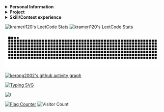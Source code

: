 <details> 
 <summary><b>Personal Information</b></summary> 
  
 - Name：CHEN, KE-RONG
 - Email：krameri120@gmail.com     
 - Job：Bachelor  

</details>    
  
<details> 
 <summary><b>Project</b></summary> 
 
|Course|Project|Course|Project|Course|Project|
|:----------:|:-----:|:----------:|:-----:|:----------:|:-----:|
|Computer Programming|[C language mote](https://github.com/kerong2002/C_Language_Note)  | Computer Programming|[UVa_Project](https://github.com/kerong2002/110-C_Final_Project)      |Python|[Discord bot mini games](https://github.com/kerong2002/Discord-Bot)
|Python TKinter      |[Minesweeper](https://github.com/kerong2002/Minesweeper)          |Object-oriented Programming|[RPG_game](https://github.com/kerong2002/RPG_game)              |FPGA|[Tilted_Image_Correction](https://github.com/kerong2002/Tilted_Image_Correction)|
|Digital System Design|[Practices](https://github.com/kerong2002/111-practices-of-digtal-system-design)|Digital System Design|[TETRIS](https://github.com/kerong2002/FPGA_TETRIS)    |Digital System Design|[HDLbits](https://github.com/kerong2002/HDLbits)|
|Microcomputer Practice|[MCU_temperature_APP](https://github.com/kerong2002/temperature_bluetooth_with_8051)|FPGA|[YOLOV5](https://github.com/kerong2002/YOLOV5)                     |Computer Networking|[Personal website](https://kerong2002.github.io/)|
|Github Action|[Count_CPP_File](https://github.com/kerong2002/github_action)            |Data Structure|[CPlusPlus-Algorithm](https://github.com/kerong2002/CPlusPlus_Algorithm)     |Data Structure|[Code Judge](https://github.com/kerong2002/Code-Judge)|
|Engineering Mathematics|[LaTeX](https://github.com/kerong2002/LaTeX)                   |Computer Networking|[Gobang Socket](https://github.com/kerong2002/Gobang)|Independent Study |[Reinforcement Learning](https://github.com/kerong2002/Reinforcement_Learning)|
|VLSI | [Cadence](https://github.com/kerong2002/VLSI)                                   |Image Processing | [Practices](https://github.com/kerong2002/image_processing)               |Digital IC Design Practice|[Discrete Wavelet Transform](https://github.com/kerong2002/Discrete-Wavelet-Transform)|
|Probability|[Class Note](https://github.com/kerong2002/Probability)|Zoom_in|[Bicubic-Resize-Engine](https://github.com/kerong2002/Bicubic-Resize-Engine)|Independent Study |[Hollow_Knight_RL](https://github.com/kerong2002/Hollow_Knight_RL)|
</details>

<details> 
 <summary><b>Skill/Contest experience</b></summary> 

 
|Name|expertise|Name|expertise|
|:--:|:---:|:--:|:---:|
|Programming Language|C/C++/Python | Machine Learning|Pytorch|
|Hardware Description Language|VHDL/Verilog| Programmable Logic Device|FPGA/CPLD|
|MCU Design|8051 | Low-level Programming Language| Assembly |
|Ardunio|UNO/ESP32/Nano|Single-Board Computer|Raspberry_Pi 3/4/Pico |
|Web Design|JavaScript/Hexo| Hypertext Markup Language|HTML/Markdown/Latex/Mermaid|
|Window Programming|Python-TKinter/Visual Basic|App Design|Flutter/Dart|
|Mathematics | MATLAB|Visual Programming Language|Scratch|

- School team：National Tainan Industrial High School  Dragon Boat
- 2020 Tainan City International Dragon Boat Championships **2nd**
- Sports club：Street Workout [teamlong](https://www.instagram.com/teamlong_sw/)
- National Tainan Industrial High School independent study competitions **1st**
- National Tainan Industrial High School 108 badminton game **2nd**
- National Tainan Industrial High School 80th sportswear design competition **Champion**
- KAWAI piano performance grade **7**
- CPE(Collegiate Programming Examination) Problem Solved:[**5/7**](https://github.com/kerong2002/Contest_Photo/blob/main/2022/2022_12_12_CPE.jpg) **(Rank:62/2502 -> 2.5%)**
- 2022/10 ~ 2023/01 School allies (teaching subject：Calculus/C++ Programming)
- 2022/03/30 2022 INTEGRATED CIRCUIT DESIGN CONTEST **[Group E](https://github.com/kerong2002/Contest_Photo/blob/main/2022/110%E5%AD%B8%E5%B9%B4%E5%BA%A6(2022)%E7%AC%AC25%E5%B1%86%E2%BC%A4%E5%AD%B8%E9%99%A2%E6%A0%A1%E7%A9%8D%E9%AB%94%E9%9B%BB%E8%B7%AF(IC)%E8%A8%AD%E8%A8%88%E7%AB%B6%E8%B3%BD.png)**
- 2022/10/01 2022 National Collegiate Programming Contest **[Preliminary](https://github.com/kerong2002/Contest_Photo/blob/main/2022/2022NCPC_preliminary_certificate.PNG)** (Team: Segmentation Fault)
- 2022/10/15 2022 National Collegiate Programming Contest **[Final](https://github.com/kerong2002/Contest_Photo/blob/main/2022/2022NCPC_FINAL_certificate.PNG)**(Team: Segmentation Fault)
- 2022/10/22 2022 ICPC Asia Taiwan Online Programming Contest **[TOPC](https://github.com/kerong2002/Contest_Photo/blob/main/2022/2022TOPC_team_certificate.PNG)** (Team: Segmentation Fault)
- 2022/11/19-21 2022 ICPC Asia Taoyuan Regional Programming Contest **[Regional](https://github.com/kerong2002/Contest_Photo/blob/main/2022/2022%20ICPC%20Asia%20Taoyuan%20Regional%20Programming%20Contest%20team.PNG)** (Team: Segmentation Fault)
 - 2023/03 ~ 2023/6 School allies (teaching subject：Calculus/Linear Algebra/Computer Networking)
 - 2023/03/29 2023 INTEGRATED CIRCUIT DESIGN CONTEST **[Group E](https://github.com/kerong2002/Contest_Photo/blob/main/2023/111%E5%AD%B8%E5%B9%B4%E5%BA%A6(2023)%E7%AC%AC26%E5%B1%86%E2%BC%A4%E5%AD%B8%E9%99%A2%E6%A0%A1%E7%A9%8D%E9%AB%94%E9%9B%BB%E8%B7%AF(IC)%E8%A8%AD%E8%A8%88%E7%AB%B6%E8%B3%BD.jpg)**
- 2023/06/29 2023 Technology University Programming Contest **[TUPC](https://github.com/kerong2002/Contest_Photo/blob/main/2023/2024-TUPC2023-MEDAL.pdf)** **bronze medal**🥉 (Team: NKUST_XP)
- 2023/10 ~ 2024/1 School allies (teaching subject：Engineering Mathematics/Foundation of Computer Science/Digital Logic)
- 2023/09/16 2023 ICPC Asia Taiwan Online Programming Contest **[TOPC](https://github.com/kerong2002/Contest_Photo/blob/main/2023/2024-ICPC%20Asia%20Taiwan%20PC-CHEN%2CKE-RONG-MEDAL.pdf)** (Team: NKUST_XP)
- 2023/09/24 2023 National Collegiate Programming Contest **[Preliminary](https://github.com/kerong2002/Contest_Photo/blob/main/2023/2023NCPC%E5%88%9D%E8%B3%BD%E5%8F%83%E8%B3%BD%E8%AD%89%E6%98%8E.pdf)**  (Team: NKUST_XP)
- 2023/10/15 2023 National Collegiate Programming Contest **[Final](https://github.com/kerong2002/Contest_Photo/blob/main/2023/2023NCPC%E6%B1%BA%E8%B3%BD%E5%8F%83%E8%B3%BD%E8%AD%89%E6%98%8E.pdf)**  (Team: NKUST_XP)
- 2023/10/21-22 2023 ICPC Asia Taoyuan Regional Programming Contest **[Regional](https://github.com/kerong2002/Contest_Photo/blob/main/2023/2024-ICPC%20Asia%20Taoyuan%20Regional%20PC-CHEN%2CKE-RONG-HONORABLE.pdf)**  (Team: NKUST_XP)
- 2024/07/10 2024 Technology University Programming Contest **[TUPC](https://github.com/kerong2002/Contest_Photo/blob/main/2024/2025-ICPC%20TUPC%202024-CHEN%2CKE-RONG-MEDAL.pdf)** **bronze medal**🥉 (Team: NKUST_XP)

<details> 
 
 <summary><b>Contest_Photo</b></summary> 
 
| Date       | Competition                                                                                            | Team            |
|------------|--------------------------------------------------------------------------------------------------------|----------------|
| 2022/03/30 | [INTEGRATED CIRCUIT DESIGN CONTEST Group E](https://github.com/kerong2002/Contest_Photo/blob/main/2022/110%E5%AD%B8%E5%B9%B4%E5%BA%A6(2022)%E7%AC%AC25%E5%B1%86%E2%BC%A4%E5%AD%B8%E9%99%A2%E6%A0%A1%E7%A9%8D%E9%AB%94%E9%9B%BB%E8%B7%AF(IC)%E8%A8%AD%E8%A8%88%E7%AB%B6%E8%B3%BD.png) | 38＆51               |
| 2022/10/01 | [National Collegiate Programming Contest Preliminary](https://github.com/kerong2002/Contest_Photo/blob/main/2022/2022NCPC_preliminary_certificate.PNG)                                                   | Segmentation Fault |
| 2022/10/15 | [National Collegiate Programming Contest Final](https://github.com/kerong2002/Contest_Photo/blob/main/2022/2022NCPC_FINAL_certificate.PNG)                                                         | Segmentation Fault |
| 2022/10/22 | [ICPC Asia Taiwan Online Programming Contest TOPC](https://github.com/kerong2002/Contest_Photo/blob/main/2022/2022TOPC_team_certificate.PNG)                                                      | Segmentation Fault |
| 2022/11/19 | [ICPC Asia Taoyuan Regional Programming Contest](https://github.com/kerong2002/Contest_Photo/blob/main/2022/2022%20ICPC%20Asia%20Taoyuan%20Regional%20Programming%20Contest%20team.PNG)                                                        | Segmentation Fault |
| 2023/03/29 | [INTEGRATED CIRCUIT DESIGN CONTEST Group E](https://github.com/kerong2002/Contest_Photo/blob/main/2023/111%E5%AD%B8%E5%B9%B4%E5%BA%A6(2023)%E7%AC%AC26%E5%B1%86%E2%BC%A4%E5%AD%B8%E9%99%A2%E6%A0%A1%E7%A9%8D%E9%AB%94%E9%9B%BB%E8%B7%AF(IC)%E8%A8%AD%E8%A8%88%E7%AB%B6%E8%B3%BD.jpg) | 38＆51              |
| 2023/06/29 | [ICPC Taiwan Technology University Programming Contest](https://github.com/kerong2002/Contest_Photo/blob/main/2023/2024-TUPC2023-MEDAL.pdf)| NKUST_XP |
| 2023/09/16 | [ICPC Asia Taiwan Online Programming Contest TOPC](https://github.com/kerong2002/Contest_Photo/blob/main/2023/2024-ICPC%20Asia%20Taiwan%20PC-CHEN%2CKE-RONG-MEDAL.pdf)| NKUST_XP |
| 2023/09/24 | [National Collegiate Programming Contest Preliminary](https://github.com/kerong2002/Contest_Photo/blob/main/2023/2023NCPC%E5%88%9D%E8%B3%BD%E5%8F%83%E8%B3%BD%E8%AD%89%E6%98%8E.pdf) | NKUST_XP |
| 2023/10/15 | [National Collegiate Programming Contest Final](https://github.com/kerong2002/Contest_Photo/blob/main/2023/2023NCPC%E6%B1%BA%E8%B3%BD%E5%8F%83%E8%B3%BD%E8%AD%89%E6%98%8E.pdf) | NKUST_XP |
| 2023/10/21 | [ICPC Asia Taoyuan Regional Programming Contest](https://github.com/kerong2002/Contest_Photo/blob/main/2023/2024-ICPC%20Asia%20Taoyuan%20Regional%20PC-CHEN%2CKE-RONG-HONORABLE.pdf)| NKUST_XP |

</details> 

<details> 
 <summary><b>Leetcode Conteset</b></summary> 

|Ranking| Contest| Score | Q1|Q2|Q3|Q4|Date|
| :-: | :-: | :-: | :-: | :-: | :-: | :-: | :-: |
| 12584 <br>/24578| [Weekly Contest 352](https://leetcode.com/contest/weekly-contest-352/) | 3 | [✅Q1(3)](https://leetcode.com/contest/weekly-contest-352/problems/longest-even-odd-subarray-with-threshold/)<br>0:51:50 | [❌Q2(4)](https://leetcode.com/contest/weekly-contest-352/problems/prime-pairs-with-target-sum/) | [❌Q3(5)](https://leetcode.com/contest/weekly-contest-352/problems/continuous-subarrays/) | [❌Q4(6)](https://leetcode.com/contest/weekly-contest-352/problems/sum-of-imbalance-numbers-of-all-subarrays/) |2023/07/02|
|10322 <br>/23570 | [Biweekly Contest 108](https://leetcode.com/contest/biweekly-contest-108)| 3 | [✅Q1(3)](https://leetcode.com/contest/biweekly-contest-108/problems/longest-alternating-subarray/)<br>1:19:21🐞9 | [❌Q2(4)](https://leetcode.com/contest/biweekly-contest-108/problems/relocate-marbles/) | [❌Q3(4)](https://leetcode.com/contest/biweekly-contest-108/problems/partition-string-into-minimum-beautiful-substrings/) | [Q❌4(5)](https://leetcode.com/contest/biweekly-contest-108/problems/number-of-black-blocks/) |2023/07/08|
| 7524 <br>/24190 | [Weekly Contest 353](https://leetcode.com/contest/weekly-contest-353) | 7 |  [✅Q1(3)](https://leetcode.com/contest/weekly-contest-353/problems/find-the-maximum-achievable-number/)<br>0:04:00| [✅Q2(4)](https://leetcode.com/contest/weekly-contest-353/problems/maximum-number-of-jumps-to-reach-the-last-index/)<br>0:27:10 | [❌Q3(5)](https://leetcode.com/contest/weekly-contest-353/problems/longest-non-decreasing-subarray-from-two-arrays/) | [❌Q4(5)](https://leetcode.com/contest/weekly-contest-353/problems/apply-operations-to-make-all-array-elements-equal-to-zero/) |2023/07/09|
| 15390 <br>/24477 | [Weekly Contest 354](https://leetcode.com/contest/weekly-contest-354) | 3 | [✅Q1(3)](https://leetcode.com/contest/weekly-contest-354/problems/sum-of-squares-of-special-elements/)<br>0:21:58 | [❌Q2(4)](https://leetcode.com/contest/weekly-contest-354/problems/maximum-beauty-of-an-array-after-applying-operation/) | [❌Q3(4)](https://leetcode.com/contest/weekly-contest-354/problems/minimum-index-of-a-valid-split/) | [❌Q4(6)](https://leetcode.com/contest/weekly-contest-354/problems/length-of-the-longest-valid-substring/) |2023/07/16|
| 9693 <br>/22176 |[Biweekly Contest 109](https://leetcode.com/contest/biweekly-contest-109) | 7 | [✅Q1(3)](https://leetcode.com/contest/biweekly-contest-109/problems/check-if-array-is-good/)<br>0:24:57 | [✅Q2(4)](https://leetcode.com/contest/biweekly-contest-109/problems/sort-vowels-in-a-string/)<br>0:33:25 | [❌Q3(5)](https://leetcode.com/contest/biweekly-contest-109/problems/visit-array-positions-to-maximize-score/) | [❌Q4(5)](https://leetcode.com/contest/biweekly-contest-109/problems/ways-to-express-an-integer-as-sum-of-powers/) |2023/07/22|
| 1615 <br>/24528| [Weekly Contest 355](https://leetcode.com/contest/weekly-contest-355)| 7 | [✅Q1(3)](https://leetcode.com/contest/weekly-contest-355/problems/split-strings-by-separator/)<br>0:04:14 | [✅Q2(4)](https://leetcode.com/contest/weekly-contest-355/problems/largest-element-in-an-array-after-merge-operations/)<br>0:11:48 | [❌Q3(6)](https://leetcode.com/contest/weekly-contest-355/problems/maximum-number-of-groups-with-increasing-length/) | [❌Q4(8)](https://leetcode.com/contest/weekly-contest-355/problems/count-paths-that-can-form-a-palindrome-in-a-tree/) |2023/07/23|
| 5799 <br>/26078 | [Weekly Contest 356](https://leetcode.com/contest/weekly-contest-356) | 7 | [✅Q1(3)](https://leetcode.com/contest/weekly-contest-356/problems/number-of-employees-who-met-the-target/)<br>0:01:39 | [✅Q2(4)](https://leetcode.com/contest/weekly-contest-356/problems/count-complete-subarrays-in-an-array/)<br>0:09:00 | [❌Q3(4)](https://leetcode.com/contest/weekly-contest-356/problems/shortest-string-that-contains-three-strings/) | [❌Q4(6)](https://leetcode.com/contest/weekly-contest-356/problems/count-stepping-numbers-in-range/) |2023/07/30|
| 7458 <br>/26375 | [Biweekly Contest 110](https://leetcode.com/contest/biweekly-contest-110) |7 | [✅Q1(3)](https://leetcode.com/contest/biweekly-contest-110/problems/account-balance-after-rounded-purchase/)<br>0:04:18🐞1 | [✅Q2(4)](https://leetcode.com/contest/biweekly-contest-110/problems/insert-greatest-common-divisors-in-linked-list/)<br>0:14:12 | [❌Q3(5)](https://leetcode.com/contest/biweekly-contest-110/problems/minimum-seconds-to-equalize-a-circular-array/) | [❌Q4(6)](https://leetcode.com/contest/biweekly-contest-110/problems/minimum-time-to-make-array-sum-at-most-x/) |2023/08/05|
| 3544 <br>/26749 |[Weekly Contest 357](https://leetcode.com/contest/weekly-contest-357)| 7 | [✅Q1(3)](https://leetcode.com/contest/weekly-contest-357/problems/faulty-keyboard/)<br>0:04:24 | [✅Q2(4)](https://leetcode.com/contest/weekly-contest-357/problems/check-if-it-is-possible-to-split-array/)<br>0:14:15🐞2 | [❌Q3(5)](https://leetcode.com/contest/weekly-contest-357/problems/find-the-safest-path-in-a-grid/) | [❌Q4(6)](https://leetcode.com/contest/weekly-contest-357/problems/maximum-elegance-of-a-k-length-subsequence/) |2023/08/06|
| 13464 <br>/27558 | [Weekly Contest 358](https://leetcode.com/contest/weekly-contest-358) | 7 | [✅Q1(3)](https://leetcode.com/contest/weekly-contest-358/problems/max-pair-sum-in-an-array/)<br>0:35:36🐞4 | [✅Q2(4)](https://leetcode.com/contest/weekly-contest-358/problems/double-a-number-represented-as-a-linked-list/)<br>0:58:07🐞2  | [❌Q3(5)](https://leetcode.com/contest/weekly-contest-358/problems/minimum-absolute-difference-between-elements-with-constraint/) | [❌Q4(6)](https://leetcode.com/contest/weekly-contest-358/problems/apply-operations-to-maximize-score/) |2023/08/13|
| 15691 <br>/29939 | [Biweekly Contest 111](https://leetcode.com/contest/biweekly-contest-111) | 3 | [✅Q1(3)](https://leetcode.com/contest/biweekly-contest-111/problems/count-pairs-whose-sum-is-less-than-target/)<br>0:01:15 | [❌Q2(4)](https://leetcode.com/contest/biweekly-contest-111/problems/make-string-a-subsequence-using-cyclic-increments/) | [❌Q3(5)](https://leetcode.com/contest/biweekly-contest-111/problems/sorting-three-groups/) | [❌Q4(6)](https://leetcode.com/contest/biweekly-contest-111/problems/number-of-beautiful-integers-in-the-range/) |2023/08/19|
| 7494 <br>/27120| [Weekly Contest 359](https://leetcode.com/contest/weekly-contest-359) | 7 | [✅Q1(3)](https://leetcode.com/contest/weekly-contest-359/problems/check-if-a-string-is-an-acronym-of-words/)<br>0:03:50 | [✅Q2(4)](https://leetcode.com/contest/weekly-contest-359/problems/determine-the-minimum-sum-of-a-k-avoiding-array/)<br>0:11:49 | [❌Q3(5)](https://leetcode.com/contest/weekly-contest-359/problems/maximize-the-profit-as-the-salesman/) | [❌Q4(5)](https://leetcode.com/contest/weekly-contest-359/problems/find-the-longest-equal-subarray/) |2023/08/20|

</details>




 
</details>    
<p>
 

 
<p>
 <img src="https://github-readme-stats.vercel.app/api/top-langs/?username=kerong2002&layout=compact&hide_border=true&langs_count=100&theme=buefy" alt="krameri120's LeetCode Stats" width="46%" /> 
   <img src="https://stats.justsong.cn/api/leetcode/?username=krameri120&theme=jolly&hide_border=true" alt="krameri120's LeetCode Stats" width="46%" />  
</p>



<a href=#><img src="kerong_contribution.svg"></a>     



[![kerong2002's github activity graph](https://github-readme-activity-graph.vercel.app/graph?username=kerong2002&theme=tokyo-night)](https://github.com/kerong2002/github-readme-activity-graph)


 [![Typing SVG](https://readme-typing-svg.demolab.com?font=Fredoka+One&size=30&pause=10&color=39A7F7&width=435&height=45&lines=KE-RONG%2CCHEN)](https://git.io/typing-svg)
 
![t](https://skillicons.dev/icons?i=c,cpp,java,python,matlab,html,js,nodejs,git,dart,flutter,arduino,raspberrypi,pytorch)



<a href="https://info.flagcounter.com/3gF3"><img src="https://s11.flagcounter.com/countxl/3gF3/bg_FFFFFF/txt_000000/border_000000/columns_6/maxflags_12/viewers_0/labels_1/pageviews_1/flags_0/percent_0/" alt="Flag Counter" border="0"></a>
![Visitor Count](https://profile-counter.glitch.me/kerong2002/count.svg)


